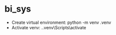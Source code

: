 # bi_sys
 
- Create virtual environment: python -m venv .venv
- Activate venv: .\.venv\Scripts\activate
